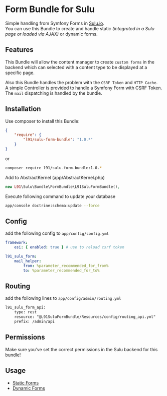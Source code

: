 # Form Bundle for Sulu

Simple handling from Symfony Forms in [Sulu.io](http://sulu.io).  
You can use this Bundle to create and handle static *(integrated in a Sulu page or loaded via AJAX)* or dynamic forms.

## Features

This Bundle will allow the content manager to create `custom forms` in the backend which can selected with a content type to be displayed at a specific page.

Also this Bundle handles the problem with the `CSRF Token` and `HTTP Cache`.  
A simple Controller is provided to handle a Symfony Form with CSRF Token.  
The `mail` dispatching is handled by the bundle.

## Installation

Use composer to install this Bundle:

``` json
{
    "require": {
        "l91/sulu-form-bundle": "1.0.*"
    }
}
```

or

```bash
composer require l91/sulu-form-bundle:1.0.*
```

Add to AbstractKernel (app/AbstractKernel.php)

```php
new L91\Sulu\Bundle\FormBundle\L91SuluFormBundle(),
```

Execute following command to update your database

```bash
app/console doctrine:schema:update --force
```

## Config

add the following config to `app/config/config.yml`

```yml
framework:
    esi: { enabled: true } # use to reload csrf token

l91_sulu_form:
    mail_helper:
        from: %parameter_recommended_for_from%
        to: %parameter_recommended_for_to%
```

## Routing

add the following lines to `app/config/admin/routing.yml`

``` xml
l91_sulu_form_api:
    type: rest
    resource: "@L91SuluFormBundle/Resources/config/routing_api.yml"
    prefix: /admin/api
 ```

## Permissions

Make sure you've set the correct permissions in the Sulu backend for this bundle!

## Usage

- [Static Forms](Resources/doc/static.md "Static Forms")
- [Dynamic Forms](Resources/doc/dynamic.md "Dynamic Forms")

